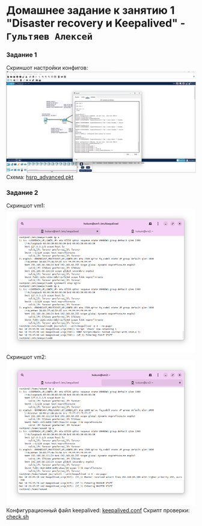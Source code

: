 # Домашнее задание к занятию 1 "Disaster recovery и Keepalived" - `Гультяев Алексей`

### Задание 1
Скриншот настройки конфигов:
![Скриншот настройки конфигов:](https://github.com/hokum83/ha-01/blob/main/img/1-1.png)
Схема: [hsrp_advanced.pkt](https://github.com/hokum83/ha-01/blob/main/hsrp_advanced.pkt)

### Задание 2
Скриншот vm1:
![Скриншот vm1:](https://github.com/hokum83/ha-01/blob/main/img/2-1.png)
Скриншот vm2:
![Скриншот vm2:](https://github.com/hokum83/ha-01/blob/main/img/2-2.png)
Конфигурационный файл keepalived: [keepalived.conf](https://github.com/hokum83/ha-01/blob/main/keepalived.conf)
Скрипт проверки: [check.sh](https://github.com/hokum83/ha-01/blob/main/check.sh)
